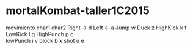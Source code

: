 # mortalKombat-taller1C2015

movimiento	char1	char2
Right		->	d
Left		<-	a
Jump			w
Duck			z
HighKick	k	f
LowKick		l	g
HighPunch	p	c	
lowPunch	i	v
block		b	x
shot		u	e
